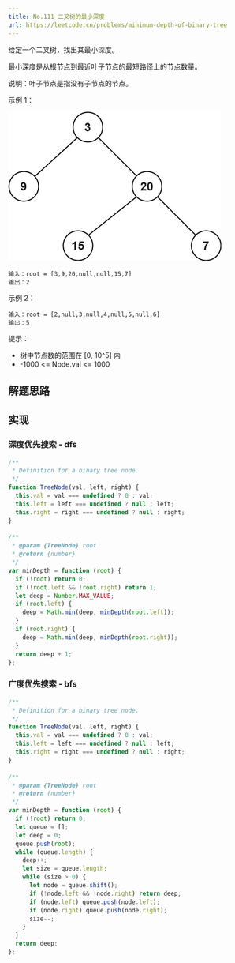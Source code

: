 ```yaml
---
title: No.111 二叉树的最小深度
url: https://leetcode.cn/problems/minimum-depth-of-binary-tree
---
```


给定一个二叉树，找出其最小深度。

最小深度是从根节点到最近叶子节点的最短路径上的节点数量。

说明：叶子节点是指没有子节点的节点。

示例 1：

![ex_depth](https://raw.githubusercontent.com/wcywxq/image-store/master/ssg/code_leetcode_No.111_ex_depth.png)

```text
输入：root = [3,9,20,null,null,15,7]
输出：2
```

示例 2：

```text
输入：root = [2,null,3,null,4,null,5,null,6]
输出：5
```

提示：

- 树中节点数的范围在 \[0, 10^5\] 内
- -1000 <= Node.val <= 1000

## 解题思路

## 实现

### 深度优先搜索 - dfs

```js
/**
 * Definition for a binary tree node.
 */
function TreeNode(val, left, right) {
  this.val = val === undefined ? 0 : val;
  this.left = left === undefined ? null : left;
  this.right = right === undefined ? null : right;
}

/**
 * @param {TreeNode} root
 * @return {number}
 */
var minDepth = function (root) {
  if (!root) return 0;
  if (!root.left && !root.right) return 1;
  let deep = Number.MAX_VALUE;
  if (root.left) {
    deep = Math.min(deep, minDepth(root.left));
  }
  if (root.right) {
    deep = Math.min(deep, minDepth(root.right));
  }
  return deep + 1;
};
```

### 广度优先搜索 - bfs

```js
/**
 * Definition for a binary tree node.
 */
function TreeNode(val, left, right) {
  this.val = val === undefined ? 0 : val;
  this.left = left === undefined ? null : left;
  this.right = right === undefined ? null : right;
}

/**
 * @param {TreeNode} root
 * @return {number}
 */
var minDepth = function (root) {
  if (!root) return 0;
  let queue = [];
  let deep = 0;
  queue.push(root);
  while (queue.length) {
    deep++;
    let size = queue.length;
    while (size > 0) {
      let node = queue.shift();
      if (!node.left && !node.right) return deep;
      if (node.left) queue.push(node.left);
      if (node.right) queue.push(node.right);
      size--;
    }
  }
  return deep;
};
```
